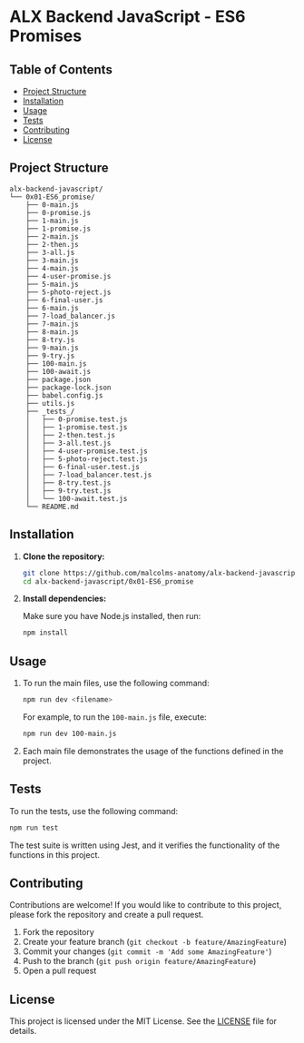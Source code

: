 # ALX Backend JavaScript - ES6 Promises

## Table of Contents

- [Project Structure](#project-structure)
- [Installation](#installation)
- [Usage](#usage)
- [Tests](#tests)
- [Contributing](#contributing)
- [License](#license)

## Project Structure

```
alx-backend-javascript/
└── 0x01-ES6_promise/
    ├── 0-main.js
    ├── 0-promise.js
    ├── 1-main.js
    ├── 1-promise.js
    ├── 2-main.js
    ├── 2-then.js
    ├── 3-all.js
    ├── 3-main.js
    ├── 4-main.js
    ├── 4-user-promise.js
    ├── 5-main.js
    ├── 5-photo-reject.js
    ├── 6-final-user.js
    ├── 6-main.js
    ├── 7-load_balancer.js
    ├── 7-main.js
    ├── 8-main.js
    ├── 8-try.js
    ├── 9-main.js
    ├── 9-try.js
    ├── 100-main.js
    ├── 100-await.js
    ├── package.json
    ├── package-lock.json
    ├── babel.config.js
    ├── utils.js
    ├── _tests_/
    │   ├── 0-promise.test.js
    │   ├── 1-promise.test.js
    │   ├── 2-then.test.js
    │   ├── 3-all.test.js
    │   ├── 4-user-promise.test.js
    │   ├── 5-photo-reject.test.js
    │   ├── 6-final-user.test.js
    │   ├── 7-load_balancer.test.js
    │   ├── 8-try.test.js
    │   ├── 9-try.test.js
    │   └── 100-await.test.js
    └── README.md

```

## Installation

1. **Clone the repository:**

   ```bash
   git clone https://github.com/malcolms-anatomy/alx-backend-javascript.git
   cd alx-backend-javascript/0x01-ES6_promise
   ```

2. **Install dependencies:**

   Make sure you have Node.js installed, then run:

   ```bash
   npm install
   ```

## Usage

1. To run the main files, use the following command:

   ```bash
   npm run dev <filename>
   ```

   For example, to run the `100-main.js` file, execute:

   ```bash
   npm run dev 100-main.js
   ```

2. Each main file demonstrates the usage of the functions defined in the project.

## Tests

To run the tests, use the following command:

```bash
npm run test
```

The test suite is written using Jest, and it verifies the functionality of the functions in this project.

## Contributing

Contributions are welcome! If you would like to contribute to this project, please fork the repository and create a pull request.

1. Fork the repository
2. Create your feature branch (`git checkout -b feature/AmazingFeature`)
3. Commit your changes (`git commit -m 'Add some AmazingFeature'`)
4. Push to the branch (`git push origin feature/AmazingFeature`)
5. Open a pull request

## License

This project is licensed under the MIT License. See the [LICENSE](LICENSE) file for details.
